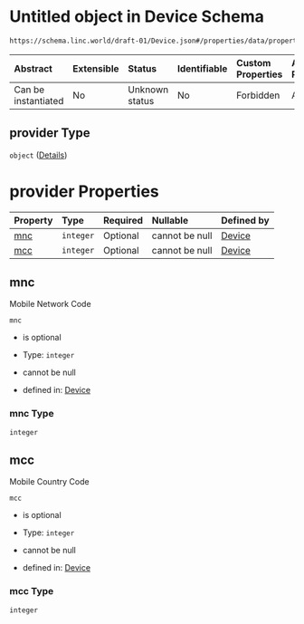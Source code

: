 # Untitled object in Device Schema

```txt
https://schema.linc.world/draft-01/Device.json#/properties/data/properties/network/properties/provider
```



| Abstract            | Extensible | Status         | Identifiable | Custom Properties | Additional Properties | Access Restrictions | Defined In                                         |
| :------------------ | :--------- | :------------- | :----------- | :---------------- | :-------------------- | :------------------ | :------------------------------------------------- |
| Can be instantiated | No         | Unknown status | No           | Forbidden         | Allowed               | none                | [Device.json*](Device.json "open original schema") |

## provider Type

`object` ([Details](device-properties-data-properties-network-properties-provider.md))

# provider Properties

| Property    | Type      | Required | Nullable       | Defined by                                                                                                                                                                                                        |
| :---------- | :-------- | :------- | :------------- | :---------------------------------------------------------------------------------------------------------------------------------------------------------------------------------------------------------------- |
| [mnc](#mnc) | `integer` | Optional | cannot be null | [Device](device-properties-data-properties-network-properties-provider-properties-mnc.md "https://schema.linc.world/draft-01/Device.json#/properties/data/properties/network/properties/provider/properties/mnc") |
| [mcc](#mcc) | `integer` | Optional | cannot be null | [Device](device-properties-data-properties-network-properties-provider-properties-mcc.md "https://schema.linc.world/draft-01/Device.json#/properties/data/properties/network/properties/provider/properties/mcc") |

## mnc

Mobile Network Code

`mnc`

*   is optional

*   Type: `integer`

*   cannot be null

*   defined in: [Device](device-properties-data-properties-network-properties-provider-properties-mnc.md "https://schema.linc.world/draft-01/Device.json#/properties/data/properties/network/properties/provider/properties/mnc")

### mnc Type

`integer`

## mcc

Mobile Country Code

`mcc`

*   is optional

*   Type: `integer`

*   cannot be null

*   defined in: [Device](device-properties-data-properties-network-properties-provider-properties-mcc.md "https://schema.linc.world/draft-01/Device.json#/properties/data/properties/network/properties/provider/properties/mcc")

### mcc Type

`integer`
